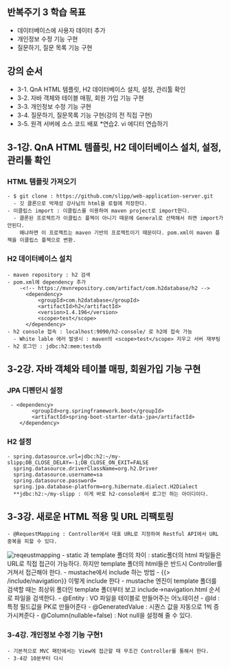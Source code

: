 ## 반복주기 3 학습 목표
* 데이터베이스에 사용자 데이터 추가
* 개인정보 수정 기능 구현
* 질문하기, 질문 목록 기능 구현

## 강의 순서
* 3-1. QnA HTML 템플릿, H2 데이터베이스 설치, 설정, 관리툴 확인
* 3-2. 자바 객체와 테이블 매핑, 회원 가입 기능 구현
* 3-3. 개인정보 수정 기능 구현
* 3-4. 질문하기, 질문목록 기능 구현(강의 전 직접 구현)
* 3-5. 원격 서버에 소스 코드 배포
*연습2. vi 에디터 연습하기

## 3-1강. QnA HTML 템플릿, H2 데이터베이스 설치, 설정, 관리툴 확인
### HTML 템플릿 가져오기
    - $ git clone : https://github.com/slipp/web-application-server.git
      - 깃 클론으로 박재성 강사님의 html을 로컬에 저장한다.
    - 이클립스 import : 이클립스를 이용하여 maven project로 import한다.
      - 클론된 프로젝트가 이클립스 플젝이 아니기 때문에 General로 선택해서 하면 import가 안된다.
        왜냐하면 이 프로젝트는 maven 기반의 프로젝트이기 때문이다. pom.xml이 maven 플젝을 이클립스 플젝으로 변환.

### H2 데이터베이스 설치
    - maven repository : h2 검색
    - pom.xml에 dependency 추가
        -<!-- https://mvnrepository.com/artifact/com.h2database/h2 -->
          <dependency>
              <groupId>com.h2database</groupId>
              <artifactId>h2</artifactId>
              <version>1.4.196</version>
              <scope>test</scope>
          </dependency>
    - h2 console 접속 : localhost:9090/h2-console/ 로 h2에 접속 가능
      - White lable 에러 발생시 : maven의 <scope>test</scope> 지우고 서버 재부팅
    - h2 로그인 : jdbc:h2:mem:testdb
    
## 3-2강. 자바 객체와 테이블 매핑, 회원가입 기능 구현
### JPA 디펜던시 설정
     - <dependency>
			<groupId>org.springframework.boot</groupId>
			<artifactId>spring-boot-starter-data-jpa</artifactId>
		</dependency>
### H2 설정
    - spring.datasource.url=jdbc:h2:~/my-slipp;DB_CLOSE_DELAY=-1;DB_CLOSE_ON_EXIT=FALSE
      spring.datasource.driverClassName=org.h2.Driver
      spring.datasource.username=sa
      spring.datasource.password=
      spring.jpa.database-platform=org.hibernate.dialect.H2Dialect
      **jdbc:h2:~/my-slipp : 이게 바로 h2-console에서 로그인 하는 아이디이다.

## 3-3강. 새로운 HTML 적용 및 URL 리팩토링
    - @RequestMapping : Controller에서 대표 URL로 지정하여 Restful API에서 URL 중복을 피할 수 있다.
![reqeustmapping](https://user-images.githubusercontent.com/26863285/45261267-9de58380-b439-11e8-9cd2-dc70534120c1.png)
    - static 과 template 폴더의 차이 : static폴더의 html 파일들은 URL로 직접 접근이 가능하다.
                                      하지만 template 폴더의 html들은 반드시 Controller를 거쳐서 접근해야 한다.
    - mustache에서 include 하는 방법
        - {{> /include/navigation}} 이렇게 include 한다
        - mustache 엔진이 template 폴더를 검색할 때는 최상위 폴더인 template 폴더부터 보고 include->navigation.html 순서로 파일을 검색한다.
    - @Entity : VO 파일을 테이블로 만들어주는 어노테이션
    - @Id : 특정 필드값을 PK로 만들어준다
    - @GeneratedValue : 시퀀스 값을 자동으로 1씩 증가시켜준다
    - @Column(nullable=false) : Not null을 설정해 줄 수 있다.
 
 ### 3-4강. 개인정보 수정 기능 구현1
 	- 기본적으로 MVC 패턴에서는 View에 접근할 때 무조건 Controller를 통해서 한다.
	- 3-4강 10분부터 다시 
